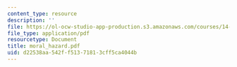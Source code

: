 ```yaml
---
content_type: resource
description: ''
file: https://ol-ocw-studio-app-production.s3.amazonaws.com/courses/14-129-advanced-contract-theory-spring-2005/d22538aa542ff51371813cff5ca4044b_moral_hazard.pdf
file_type: application/pdf
resourcetype: Document
title: moral_hazard.pdf
uid: d22538aa-542f-f513-7181-3cff5ca4044b
---
```

